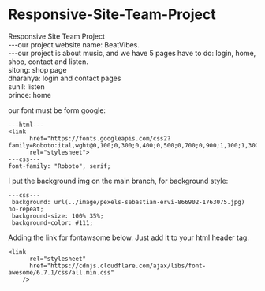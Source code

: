 # Responsive-Site-Team-Project
Responsive Site Team Project  
---our project website name: BeatVibes.  
---our project is about music, and we have 5 pages have to do: login, home, shop, contact and listen.  
  sitong: shop page  
  dharanya: login and contact pages  
  sunil: listen  
  prince: home   

  our font must be form google:  
  ```
  ---html---  
  <link
        href="https://fonts.googleapis.com/css2?family=Roboto:ital,wght@0,100;0,300;0,400;0,500;0,700;0,900;1,100;1,300;1,400;1,500;1,700;1,900&display=swap"
        rel="stylesheet">
  ---css---
  font-family: "Roboto", serif;
  ```

  I put the background img on the main branch, for background style:  
  ```
  ---css---  
   background: url(../image/pexels-sebastian-ervi-866902-1763075.jpg) no-repeat;
   background-size: 100% 35%;
   background-color: #111;
  ```

  Adding the link for fontawsome below. Just add it to your html header tag.
```
<link
      rel="stylesheet"
      href="https://cdnjs.cloudflare.com/ajax/libs/font-awesome/6.7.1/css/all.min.css"
    />
```
